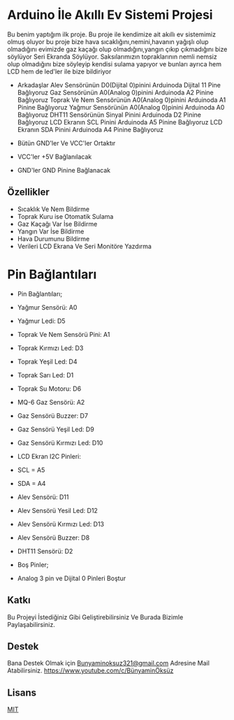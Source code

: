 
# Arduino İle Akıllı Ev Sistemi Projesi

Bu benim yaptığım ilk proje. Bu proje ile kendimize ait akıllı ev sistemimiz olmuş oluyor 
bu proje bize hava sıcaklığını,nemini,havanın yağışlı olup olmadığını
evimizde gaz kaçağı olup olmadığını,yangın çıkıp çıkmadığını bize söylüyor Seri Ekranda Söylüyor. 
Saksılarımızın topraklarının nemli nemsiz olup olmadığını bize söyleyip kendisi sulama yapıyor
ve bunları ayrıca hem LCD hem de led'ler ile bize bildiriyor

- Arkadaşlar Alev Sensörünün D0(Dijital 0)pinini Arduinoda Dijital 11 Pine Bağlıyoruz
Gaz Sensörünün A0(Analog 0)pinini Arduinoda A2 Pinine Bağlıyoruz
Toprak Ve Nem Sensörünün A0(Analog 0)pinini Arduinoda A1 Pinine Bağlıyoruz
Yağmur Sensörünün A0(Analog 0)pinini Arduinoda A0 Bağlıyoruz
DHT11 Sensörünün Sinyal Pinini Arduinoda D2 Pinine Bağlıyoruz
LCD Ekranın SCL Pinini Arduinoda A5 Pinine Bağlıyoruz
LCD Ekranın SDA Pinini Arduinoda A4 Pinine Bağlıyoruz

- Bütün GND'ler Ve VCC'ler Ortaktır
- VCC'ler +5V Bağlanılacak
- GND'ler GND Pinine Bağlanacak

## Özellikler

- Sıcaklık Ve Nem Bildirme
- Toprak Kuru ise Otomatik Sulama
- Gaz Kaçağı Var İse Bildirme
- Yangın Var İse Bildirme
- Hava Durumunu Bildirme
- Verileri LCD Ekrana Ve Seri Monitöre Yazdırma

# Pin Bağlantıları
- Pin Bağlantıları;

- Yağmur Sensörü: A0 
- Yağmur Ledi: D5

- Toprak Ve Nem Sensörü Pini: A1
- Toprak Kırmızı Led: D3
- Toprak Yeşil Led: D4
- Toprak Sarı Led: D1 
- Toprak Su Motoru: D6

- MQ-6 Gaz Sensörü: A2
- Gaz Sensörü Buzzer: D7
- Gaz Sensörü Yeşil Led: D9
- Gaz Sensörü Kırmızı Led: D10


- LCD Ekran I2C Pinleri: 
- SCL = A5 
- SDA = A4

- Alev Sensörü: D11
- Alev Sensörü Yesil Led: D12
- Alev Sensörü Kırmızı Led: D13
- Alev Sensörü Buzzer: D8 

- DHT11 Sensörü: D2

- Boş Pinler;
- Analog 3 pin ve Dijital 0 Pinleri Boştur


## Katkı

Bu Projeyi İstediğiniz Gibi Geliştirebilirsiniz
Ve Burada Bizimle Paylaşabilirsiniz.

  
## Destek

Bana Destek Olmak için Bunyaminoksuz321@gmail.com Adresine Mail Atabilirsiniz. 
https://www.youtube.com/c/BünyaminÖksüz

  
## Lisans

[MIT](https://choosealicense.com/licenses/mit/)

  
